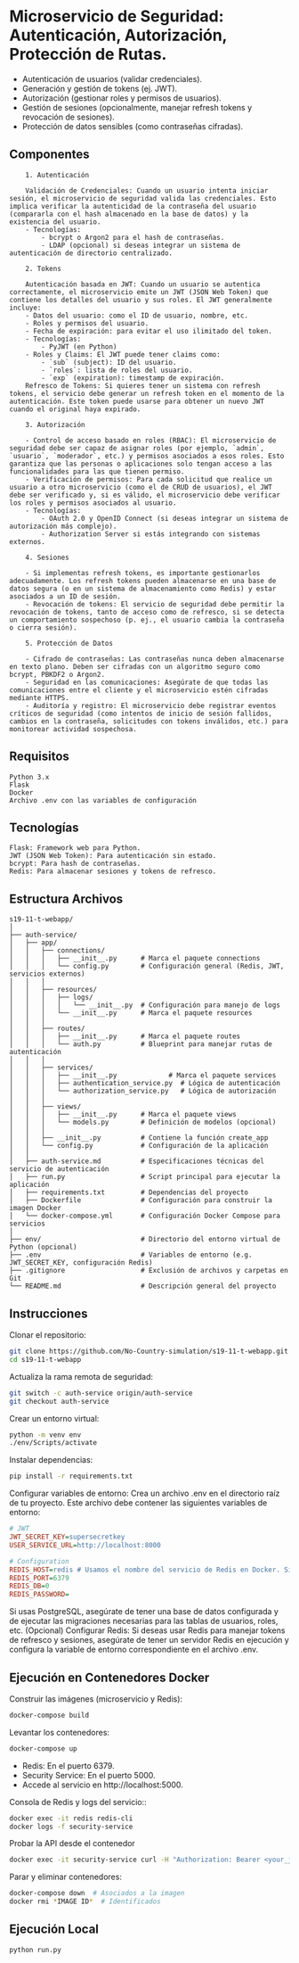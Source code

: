 # Microservicio de Seguridad: Autenticación, Autorización, Protección de Rutas.

- Autenticación de usuarios (validar credenciales).
- Generación y gestión de tokens (ej. JWT).
- Autorización (gestionar roles y permisos de usuarios).
- Gestión de sesiones (opcionalmente, manejar refresh tokens y revocación de sesiones).
- Protección de datos sensibles (como contraseñas cifradas).

## Componentes
```
    1. Autenticación

    Validación de Credenciales: Cuando un usuario intenta iniciar sesión, el microservicio de seguridad valida las credenciales. Esto implica verificar la autenticidad de la contraseña del usuario (compararla con el hash almacenado en la base de datos) y la existencia del usuario.
    - Tecnologías:
        - bcrypt o Argon2 para el hash de contraseñas.
        - LDAP (opcional) si deseas integrar un sistema de autenticación de directorio centralizado.
```
```
    2. Tokens

    Autenticación basada en JWT: Cuando un usuario se autentica correctamente, el microservicio emite un JWT (JSON Web Token) que contiene los detalles del usuario y sus roles. El JWT generalmente incluye:
    - Datos del usuario: como el ID de usuario, nombre, etc.
    - Roles y permisos del usuario.
    - Fecha de expiración: para evitar el uso ilimitado del token.
    - Tecnologías:
        - PyJWT (en Python)
    - Roles y Claims: El JWT puede tener claims como:
        - `sub` (subject): ID del usuario.
        - `roles`: lista de roles del usuario.
        - `exp` (expiration): timestamp de expiración.
    Refresco de Tokens: Si quieres tener un sistema con refresh tokens, el servicio debe generar un refresh token en el momento de la autenticación. Este token puede usarse para obtener un nuevo JWT cuando el original haya expirado.
```
```
    3. Autorización

    - Control de acceso basado en roles (RBAC): El microservicio de seguridad debe ser capaz de asignar roles (por ejemplo, `admin`, `usuario`, `moderador`, etc.) y permisos asociados a esos roles. Esto garantiza que las personas o aplicaciones solo tengan acceso a las funcionalidades para las que tienen permiso.
    - Verificación de permisos: Para cada solicitud que realice un usuario a otro microservicio (como el de CRUD de usuarios), el JWT debe ser verificado y, si es válido, el microservicio debe verificar los roles y permisos asociados al usuario.
    - Tecnologías:
        - OAuth 2.0 y OpenID Connect (si deseas integrar un sistema de autorización más complejo).
        - Authorization Server si estás integrando con sistemas externos.
```
```
    4. Sesiones

    - Si implementas refresh tokens, es importante gestionarlos adecuadamente. Los refresh tokens pueden almacenarse en una base de datos segura (o en un sistema de almacenamiento como Redis) y estar asociados a un ID de sesión.
    - Revocación de tokens: El servicio de seguridad debe permitir la revocación de tokens, tanto de acceso como de refresco, si se detecta un comportamiento sospechoso (p. ej., el usuario cambia la contraseña o cierra sesión).
```
```
    5. Protección de Datos

    - Cifrado de contraseñas: Las contraseñas nunca deben almacenarse en texto plano. Deben ser cifradas con un algoritmo seguro como bcrypt, PBKDF2 o Argon2.
    - Seguridad en las comunicaciones: Asegúrate de que todas las comunicaciones entre el cliente y el microservicio estén cifradas mediante HTTPS.
    - Auditoría y registro: El microservicio debe registrar eventos críticos de seguridad (como intentos de inicio de sesión fallidos, cambios en la contraseña, solicitudes con tokens inválidos, etc.) para monitorear actividad sospechosa.
```

## Requisitos
```
Python 3.x
Flask
Docker
Archivo .env con las variables de configuración
```

## Tecnologías
```
Flask: Framework web para Python.
JWT (JSON Web Token): Para autenticación sin estado.
bcrypt: Para hash de contraseñas.
Redis: Para almacenar sesiones y tokens de refresco.
```

## Estructura Archivos
```
s19-11-t-webapp/
│
├── auth-service/
│   ├── app/
│   │   ├── connections/
│   │   │   ├── __init__.py      # Marca el paquete connections
│   │   │   └── config.py        # Configuración general (Redis, JWT, servicios externos)
│   │   │
│   │   ├── resources/
│   │   │   ├── logs/
│   │   │   │   └── __init__.py  # Configuración para manejo de logs
│   │   │   └── __init__.py      # Marca el paquete resources
│   │   │
│   │   ├── routes/
│   │   │   ├── __init__.py      # Marca el paquete routes
│   │   │   └── auth.py          # Blueprint para manejar rutas de autenticación
│   │   │
│   │   ├── services/
│   │   │   ├── __init__.py             # Marca el paquete services
│   │   │   ├── authentication_service.py  # Lógica de autenticación
│   │   │   └── authorization_service.py   # Lógica de autorización
│   │   │
│   │   ├── views/
│   │   │   ├── __init__.py      # Marca el paquete views
│   │   │   └── models.py        # Definición de modelos (opcional)
│   │   │
│   │   ├── __init__.py          # Contiene la función create_app
│   │   └── config.py            # Configuración de la aplicación
│   │
│   ├── auth-service.md          # Especificaciones técnicas del servicio de autenticación
│   ├── run.py                   # Script principal para ejecutar la aplicación
│   ├── requirements.txt         # Dependencias del proyecto
│   ├── Dockerfile               # Configuración para construir la imagen Docker
│   └── docker-compose.yml       # Configuración Docker Compose para servicios
│
├── env/                         # Directorio del entorno virtual de Python (opcional)
├── .env                         # Variables de entorno (e.g. JWT_SECRET_KEY, configuración Redis)
├── .gitignore                   # Exclusión de archivos y carpetas en Git
└── README.md                    # Descripción general del proyecto
```

## Instrucciones
Clonar el repositorio:
```bash
git clone https://github.com/No-Country-simulation/s19-11-t-webapp.git
cd s19-11-t-webapp
```
Actualiza la rama remota de seguridad:
```bash
git switch -c auth-service origin/auth-service
git checkout auth-service
```
Crear un entorno virtual:
```bash
python -m venv env
./env/Scripts/activate
```
Instalar dependencias:
```bash
pip install -r requirements.txt
```
Configurar variables de entorno:
Crea un archivo .env en el directorio raíz de tu proyecto. Este archivo debe contener las siguientes variables de entorno:

```ini
# JWT
JWT_SECRET_KEY=supersecretkey
USER_SERVICE_URL=http://localhost:8000

# Configuration
REDIS_HOST=redis # Usamos el nombre del servicio de Redis en Docker. Sino podría ser localhost
REDIS_PORT=6379
REDIS_DB=0
REDIS_PASSWORD=
```
Si usas PostgreSQL, asegúrate de tener una base de datos configurada y de ejecutar las migraciones necesarias para las tablas de usuarios, roles, etc.
(Opcional) Configurar Redis:
Si deseas usar Redis para manejar tokens de refresco y sesiones, asegúrate de tener un servidor Redis en ejecución y configura la variable de entorno correspondiente en el archivo .env.


## Ejecución en Contenedores Docker

Construir las imágenes (microservicio y Redis):
``` bash
docker-compose build
```
Levantar los contenedores:
```bash
docker-compose up
```
- Redis: En el puerto 6379.
- Security Service: En el puerto 5000.
- Accede al servicio en http://localhost:5000. <br>

Consola de Redis y logs del servicio::
```bash
docker exec -it redis redis-cli
docker logs -f security-service
```

Probar la API desde el contenedor
```bash
docker exec -it security-service curl -H "Authorization: Bearer <your_jwt_token>" http://127.0.0.1:5000/api/auth/verify-token
```

Parar y eliminar contenedores:
```bash
docker-compose down  # Asociados a la imagen
docker rmi *IMAGE ID*  # Identificados
```

## Ejecución Local
```bash
python run.py
```
